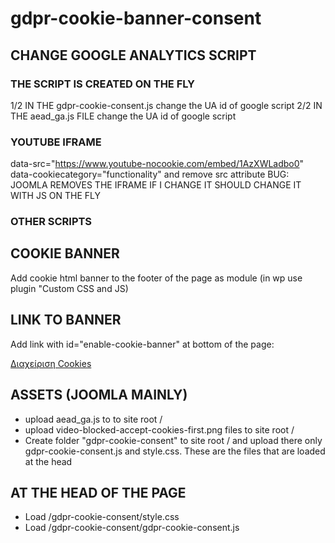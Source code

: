 # gdpr-cookie-banner-consent

## CHANGE GOOGLE ANALYTICS SCRIPT
### THE SCRIPT IS CREATED ON THE FLY
1/2 IN THE gdpr-cookie-consent.js change the UA id of google script
2/2 IN THE aead_ga.js FILE change the UA id of google script

### YOUTUBE IFRAME
data-src="https://www.youtube-nocookie.com/embed/1AzXWLadbo0" 
data-cookiecategory="functionality" 
and remove src attribute
BUG: JOOMLA REMOVES THE IFRAME IF I CHANGE IT
SHOULD CHANGE IT WITH JS ON THE FLY


### OTHER SCRIPTS
<!-- * Change script type="text/javascript" to script type="text/plain"  -->
<!-- * add the cookie category eg: data-cookiecategory="targeting"  -->


## COOKIE BANNER
Add cookie html banner to the footer of the page as module (in wp use plugin "Custom CSS and JS)

## LINK TO BANNER
Add link with id="enable-cookie-banner" at bottom of the page:
<div><a id="enable-cookie-banner" href="#">Διαχείριση Cookies</a></div>



## ASSETS (JOOMLA MAINLY)
* upload aead_ga.js to to site root /
* upload video-blocked-accept-cookies-first.png files to site root /
* Create folder "gdpr-cookie-consent" to site root / and upload there only gdpr-cookie-consent.js and style.css. These are the files that are loaded at the head

## AT THE HEAD OF THE PAGE
* Load /gdpr-cookie-consent/style.css 
* Load /gdpr-cookie-consent/gdpr-cookie-consent.js 